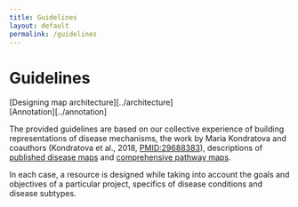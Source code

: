 ```yaml
---
title: Guidelines
layout: default
permalink: /guidelines
---
```


# Guidelines

[Designing map architecture][../architecture]  
[Annotation][../annotation]


The provided guidelines are based on our collective experience of building representations of disease mechanisms, the work by Maria Kondratova and coauthors (Kondratova et al., 2018, [PMID:29688383](https://pubmed.ncbi.nlm.nih.gov/29688383/)), descriptions of [published disease maps](https://disease-maps.org/publications#disease-maps) and [comprehensive pathway maps](/publications#comprehensive-pathway-maps).  

In each case, a resource is designed while taking into account the goals and objectives of a particular project, specifics of disease conditions and disease subtypes.  
